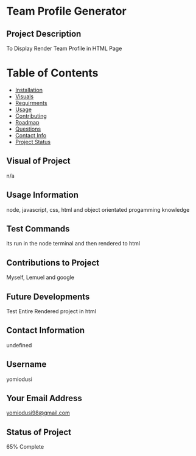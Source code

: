 # Team Profile Generator

  ## Project Description
  To Display Render Team Profile in HTML Page
  # Table of Contents
  * [Installation](#Installation)
  * [Visuals](#Visuals)
  * [Requirments](#Requirments)
  * [Usage](#Usage)
  * [Contributing](#Contributing)
  * [Roadmap](#Roadmap)
  * [Questions](#Questions)
  * [Contact Info](#Email)
  * [Project Status](#Status)

  ## Visual of Project
  n/a

  ## Usage Information
  node, javascript, css, html and object orientated progamming knowledge

  ## Test Commands
  its run in the node terminal and then rendered to html

  ## Contributions to Project
  Myself, Lemuel and google

  ## Future Developments
  Test Entire Rendered project in html

  ## Contact Information
  undefined

  ## Username
  yomiodusi

  ## Your Email Address
  yomiodusi98@gmail.com

  ## Status of Project
  65% Complete

